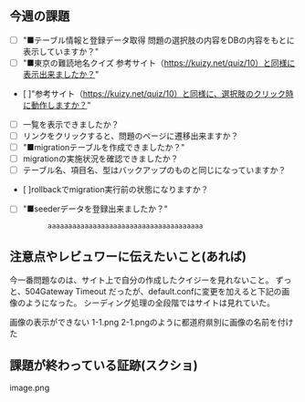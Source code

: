 ## 今週の課題
- [ ] "■テーブル情報と登録データ取得
問題の選択肢の内容をDBの内容をもとに表示していますか？"	
- [ ] "■東京の難読地名クイズ
参考サイト（https://kuizy.net/quiz/10）と同様に表示出来ましたか？"	
- [ ]"参考サイト（https://kuizy.net/quiz/10）と同様に、選択肢のクリック時に動作しますか？"		
- [ ] 一覧を表示できましたか？				
- [ ] リンクをクリックすると、問題のページに遷移出来ますか？					
- [ ] "■migrationテーブルを作成できましたか？"				
- [ ] migrationの実施状況を確認できましたか？						
- [ ] テーブル名、項目名、型はバックアップのものと同じになっていますか？				
- [ ]rollbackでmigration実行前の状態になりますか？						
- [ ] "■seederデータを登録出来ましたか？"		
			
				
			
			aaaaaaaaaaaaaaaaaaaaaaaaaaaaaaaaaaaaaa
				

## 注意点やレビュワーに伝えたいこと(あれば)
今一番問題なのは、サイト上で自分の作成したクイジーを見れないこと。
ずっと、504Gateway Timeout だったが、default.confに変更を加えると下記の画像のようになった。
シーディング処理の全段階ではサイトは見れていた。

画像の表示ができない
1-1.png 2-1.pngのように都道府県別に画像の名前を付けた

## 課題が終わっている証跡(スクショ)
image.png

<!-- gitignore変える？ -->